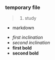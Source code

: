 ### temporary file

>1. study
- markdown<br/>
 * *first inclination*<br/>
 * _second inclination_<br/>
 * **first bold**<br/>
 * __second bold__<br/>
